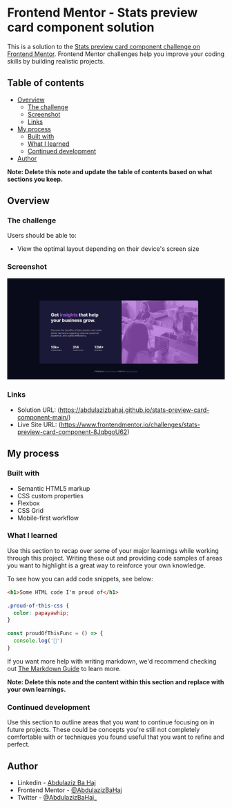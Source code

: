 # Frontend Mentor - Stats preview card component solution

This is a solution to the [Stats preview card component challenge on Frontend Mentor](https://www.frontendmentor.io/challenges/stats-preview-card-component-8JqbgoU62). Frontend Mentor challenges help you improve your coding skills by building realistic projects. 

## Table of contents

- [Overview](#overview)
  - [The challenge](#the-challenge)
  - [Screenshot](#screenshot)
  - [Links](#links)
- [My process](#my-process)
  - [Built with](#built-with)
  - [What I learned](#what-i-learned)
  - [Continued development](#continued-development)
- [Author](#author)

**Note: Delete this note and update the table of contents based on what sections you keep.**

## Overview

### The challenge

Users should be able to:

- View the optimal layout depending on their device's screen size

### Screenshot

![](screenshot.jpg)

### Links

- Solution URL: (https://abdulazizbahaj.github.io/stats-preview-card-component-main/)
- Live Site URL: (https://www.frontendmentor.io/challenges/stats-preview-card-component-8JqbgoU62)

## My process

### Built with

- Semantic HTML5 markup
- CSS custom properties
- Flexbox
- CSS Grid
- Mobile-first workflow

### What I learned

Use this section to recap over some of your major learnings while working through this project. Writing these out and providing code samples of areas you want to highlight is a great way to reinforce your own knowledge.

To see how you can add code snippets, see below:

```html
<h1>Some HTML code I'm proud of</h1>
```
```css
.proud-of-this-css {
  color: papayawhip;
}
```
```js
const proudOfThisFunc = () => {
  console.log('🎉')
}
```

If you want more help with writing markdown, we'd recommend checking out [The Markdown Guide](https://www.markdownguide.org/) to learn more.

**Note: Delete this note and the content within this section and replace with your own learnings.**

### Continued development

Use this section to outline areas that you want to continue focusing on in future projects. These could be concepts you're still not completely comfortable with or techniques you found useful that you want to refine and perfect.

## Author

- Linkedin - [Abdulaziz Ba Haj](https://www.linkedin.com/in/abdulaziz-bahaj?lipi=urn%3Ali%3Apage%3Ad_flagship3_profile_view_base_contact_details%3BFwF85v7zQTKFiGjzb6Hl4A%3D%3D)
- Frontend Mentor - [@AbdulazizBaHaj](https://www.frontendmentor.io/profile/AbdulazizBaHaj)
- Twitter - [@AbdulazizBaHaj_](https://twitter.com/AbdulazizBaHaj_)